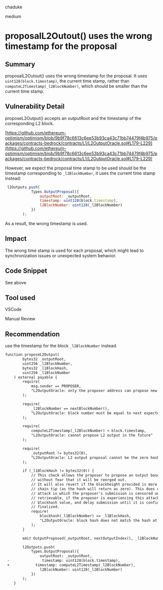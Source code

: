 chaduke

medium

# proposalL2Outout() uses the wrong timestamp for the proposal

## Summary
proposalL2Outout() uses the wrong timestamp for the proposal. It uses ``uint128(block.timestamp)``, the current time stamp, rather than ``computeL2Timestamp(_l2BlockNumber)``, which should be smaller than the current time stamp.


## Vulnerability Detail

proposeL2Output() accepts an outputRoot and the timestamp of the corresponding L2 block.

[https://github.com/ethereum-optimism/optimism/blob/9b9f78c6613c6ee53b93ca43c71bb74479f4b975/packages/contracts-bedrock/contracts/L1/L2OutputOracle.sol#L179-L229](https://github.com/ethereum-optimism/optimism/blob/9b9f78c6613c6ee53b93ca43c71bb74479f4b975/packages/contracts-bedrock/contracts/L1/L2OutputOracle.sol#L179-L229)

However, we expect the proposal time stamp to be used should be the timestamp corresponding to ``_l2BlockNumber``, it uses the current time stamp instead:

```javascript
 l2Outputs.push(
            Types.OutputProposal({
                outputRoot: _outputRoot,
                timestamp: uint128(block.timestamp),
                l2BlockNumber: uint128(_l2BlockNumber)
            })
        );
```
As a result, the wrong timestamp is used. 

## Impact
The wrong time stamp is used for each proposal, which might lead to synchronization issues or unexpected system behavior.


## Code Snippet
See above

## Tool used
VSCode

Manual Review

## Recommendation
use the timestamp for the block ``_l2BlockNumber`` instead. 

```diff
function proposeL2Output(
        bytes32 _outputRoot,
        uint256 _l2BlockNumber,
        bytes32 _l1BlockHash,
        uint256 _l1BlockNumber
    ) external payable {
        require(
            msg.sender == PROPOSER,
            "L2OutputOracle: only the proposer address can propose new outputs"
        );

        require(
            _l2BlockNumber == nextBlockNumber(),
            "L2OutputOracle: block number must be equal to next expected block number"
        );

        require(
            computeL2Timestamp(_l2BlockNumber) < block.timestamp,
            "L2OutputOracle: cannot propose L2 output in the future"
        );

        require(
            _outputRoot != bytes32(0),
            "L2OutputOracle: L2 output proposal cannot be the zero hash"
        );

        if (_l1BlockHash != bytes32(0)) {
            // This check allows the proposer to propose an output based on a given L1 block,
            // without fear that it will be reorged out.
            // It will also revert if the blockheight provided is more than 256 blocks behind the
            // chain tip (as the hash will return as zero). This does open the door to a griefing
            // attack in which the proposer's submission is censored until the block is no longer
            // retrievable, if the proposer is experiencing this attack it can simply leave out the
            // blockhash value, and delay submission until it is confident that the L1 block is
            // finalized.
            require(
                blockhash(_l1BlockNumber) == _l1BlockHash,
                "L2OutputOracle: block hash does not match the hash at the expected height"
            );
        }

        emit OutputProposed(_outputRoot, nextOutputIndex(), _l2BlockNumber, block.timestamp);

        l2Outputs.push(
            Types.OutputProposal({
                outputRoot: _outputRoot,
 -               timestamp: uint128(block.timestamp),
 +            timestamp: computeL2Timestamp(_l2BlockNumber),
                l2BlockNumber: uint128(_l2BlockNumber)
            })
        );
    }

```
